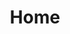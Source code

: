 ---
title: 'Home'
layout: 'layouts/home.njk'

intro:
    primary: 'Founded in 1984 as a baby, Brad is a ux and product leader with over ten years of experience building for startups and government agencies.'
    secondary: 'This is a sentence that has more emphasis than the others. It’s bigger and has more text weight. It might actually be a few sentences.'
    summary: "I'm baby palo santo chicharrones direct trade bitters authentic bespoke thundercats gentrify beard. Authentic cold-pressed helvetica, vice air plant enamel pin art party tote bag ramps jean shorts. Artisan godard cronut four dollar toast shaman art party vape. Squid marfa cliche portland messenger bag letterpress blog celiac hexagon venmo copper mug aesthetic shoreditch mixtape. Kitsch flexitarian cray viral vinyl schlitz artisan hammock cred literally dreamcatcher. Vegan flexitarian wolf irony, chia cloud bread austin kickstarter pour-over la croix chicharrones umami."

featuredWork:
  title: 'Selected work'
  summary: 'Some stuff that should give you an idea of what we’re all about.'
---